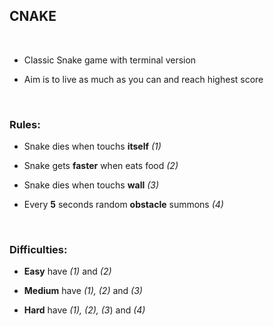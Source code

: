 
##  **CNAKE**
&nbsp;
- Classic Snake game with terminal version

- Aim is to live as much as you can and reach highest score

&nbsp;
### **Rules:**

- Snake dies when touchs **itself** *(1)*

- Snake gets **faster** when eats food *(2)*

- Snake dies when touchs **wall** *(3)*

- Every **5** seconds random **obstacle** summons *(4)*


&nbsp;
### **Difficulties:**

- **Easy** have *(1)* and *(2)*

- **Medium** have *(1), (2)* and *(3)*

- **Hard** have *(1), (2), (3*) and *(4)*
